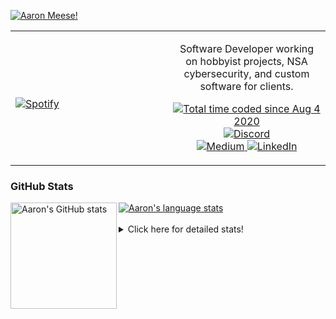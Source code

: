 [![Aaron Meese!](https://user-images.githubusercontent.com/17814535/88975338-a2aabf00-d27f-11ea-963f-8a19608716b4.png)](https://github.com/ajmeese7/readme-ascii "README ASCII")

<!-- Modified from project here: https://github.com/novatorem/novatorem -->
<table width="100%"> 
  <tr>
  <td width="50%">
      
&nbsp; <br> [![Spotify](https://ajmeese7.vercel.app/api/spotify)](https://open.spotify.com/user/ajmeese)

  </td>
  <td width="50%">
    <p align="center">
    Software Developer working on hobbyist projects, NSA cybersecurity, and custom software for clients.
    </p>
    <p align="center">
      <a href="https://wakatime.com/@f726891d-3b02-46cd-9b60-e8c59f9e2b14">
        <img src="https://wakatime.com/badge/user/f726891d-3b02-46cd-9b60-e8c59f9e2b14.svg" alt="Total time coded since Aug 4 2020" title="WakaTime" />
      </a>
      <a href="http://link.aaronmeese.com/discord">
        <img src="https://img.shields.io/badge/discord-ajmeese7%234835-369?style=flat-square&logo=discord&logoColor=white&color=purple" alt="Discord" title="Discord">
      </a>
      <br />
      <a href="https://link.aaronmeese.com/medium">
        <img src="https://img.shields.io/badge/medium-ajmeese7-1DB954?style=flat-square&logo=medium&logoColor=white" alt="Medium" title="Medium">
      </a>
      <a href="https://link.aaronmeese.com/linkedin">
        <img src="https://img.shields.io/badge/linkedIn-aaronmeese-1DB954?style=flat-square&logo=linkedin&logoColor=white&color=blue" alt="LinkedIn" title="LinkedIn">
      </a>
    </p>
  </td>

</table>

[//]: <> (The `&nbsp;` is to have Aphelion take up more space)

### GitHub Stats ###

<a href="https://profile-summary-for-github.com/user/ajmeese7">
  <img align="left" height="170px" src="https://github-readme-stats.vercel.app/api?username=ajmeese7&show_icons=true&line_height=27&count_private=true" alt="Aaron's GitHub stats"/>
  <img src="https://github-readme-stats.vercel.app/api/top-langs/?username=ajmeese7&hide_langs_below=5&layout=compact" alt="Aaron's language stats"/>
</a>

<br />
<br />
<details>
<summary>Click here for detailed stats!</summary>

### :zap: Recent Activity
<!--START_SECTION:activity-->
1. ❗️ Opened issue [#110](https://github.com/meese-enterprises/meeseOS/issues/110) in [meese-enterprises/meeseOS](https://github.com/meese-enterprises/meeseOS)
2. ❗️ Opened issue [#14](https://github.com/ajmeese7/snapchat-share/issues/14) in [ajmeese7/snapchat-share](https://github.com/ajmeese7/snapchat-share)
3. 🎉 Merged PR [#9](https://github.com/ajmeese7/snapchat-share/pull/9) in [ajmeese7/snapchat-share](https://github.com/ajmeese7/snapchat-share)
4. 🎉 Merged PR [#11](https://github.com/ajmeese7/snapchat-share/pull/11) in [ajmeese7/snapchat-share](https://github.com/ajmeese7/snapchat-share)
5. 🗣 Commented on [#191](https://github.com/os-js/osjs-client/issues/191) in [os-js/osjs-client](https://github.com/os-js/osjs-client)
<!--END_SECTION:activity-->

### 🧐 Waka Stats
<!--START_SECTION:waka-->
![Code Time](http://img.shields.io/badge/Code%20Time-1%2C262%20hrs%2022%20mins-blue)

**🐱 My GitHub Data** 

> 🏆 1,114 Contributions in the Year 2022
 > 
> 📦 197.8 kB Used in GitHub's Storage 
 > 
> 💼 Opted to Hire
 > 
> 📜 83 Public Repositories 
 > 
> 🔑 30 Private Repositories  
 > 
**I'm an Early 🐤** 

```text
🌞 Morning    156 commits    █████░░░░░░░░░░░░░░░░░░░░   20.5% 
🌆 Daytime    278 commits    █████████░░░░░░░░░░░░░░░░   36.53% 
🌃 Evening    317 commits    ██████████░░░░░░░░░░░░░░░   41.66% 
🌙 Night      10 commits     ░░░░░░░░░░░░░░░░░░░░░░░░░   1.31%

```
📅 **I'm Most Productive on Sunday** 

```text
Monday       118 commits    ████░░░░░░░░░░░░░░░░░░░░░   15.51% 
Tuesday      127 commits    ████░░░░░░░░░░░░░░░░░░░░░   16.69% 
Wednesday    84 commits     ██░░░░░░░░░░░░░░░░░░░░░░░   11.04% 
Thursday     100 commits    ███░░░░░░░░░░░░░░░░░░░░░░   13.14% 
Friday       79 commits     ██░░░░░░░░░░░░░░░░░░░░░░░   10.38% 
Saturday     114 commits    ███░░░░░░░░░░░░░░░░░░░░░░   14.98% 
Sunday       139 commits    ████░░░░░░░░░░░░░░░░░░░░░   18.27%

```


📊 **This Week I Spent My Time On** 

```text
⌚︎ Time Zone: America/New_York

💬 Programming Languages: 
JavaScript               22 hrs 22 mins      ████████████████████░░░░░   81.19% 
SCSS                     1 hr 12 mins        █░░░░░░░░░░░░░░░░░░░░░░░░   4.4% 
JSON                     1 hr                █░░░░░░░░░░░░░░░░░░░░░░░░   3.68% 
Other                    51 mins             ░░░░░░░░░░░░░░░░░░░░░░░░░   3.15% 
Markdown                 45 mins             ░░░░░░░░░░░░░░░░░░░░░░░░░   2.76%

🐱‍💻 Projects: 
aaronmeese.com           21 hrs              ███████████████████░░░░░░   76.25% 
hexells                  4 hrs 40 mins       ████░░░░░░░░░░░░░░░░░░░░░   16.96% 
osjs-client              30 mins             ░░░░░░░░░░░░░░░░░░░░░░░░░   1.87% 
daedalOS                 27 mins             ░░░░░░░░░░░░░░░░░░░░░░░░░   1.63% 
osjs-dev-meta            23 mins             ░░░░░░░░░░░░░░░░░░░░░░░░░   1.41%

```

**I Mostly Code in JavaScript** 

```text
JavaScript               32 repos            ████████████░░░░░░░░░░░░░   47.76% 
HTML                     9 repos             ███░░░░░░░░░░░░░░░░░░░░░░   13.43% 
Python                   6 repos             ██░░░░░░░░░░░░░░░░░░░░░░░   8.96% 
Java                     4 repos             █░░░░░░░░░░░░░░░░░░░░░░░░   5.97% 
CSS                      3 repos             █░░░░░░░░░░░░░░░░░░░░░░░░   4.48%

```



 Last Updated on 08/09/2022 00:07:52 UTC
<!--END_SECTION:waka-->
</details>
